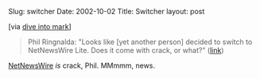 Slug: switcher
Date: 2002-10-02
Title: Switcher
layout: post

[via <a href="http://diveintomark.org/">dive into mark</a>] <blockquote>Phil Ringnalda: &quot;Looks like [yet another person] decided to switch to NetNewsWire Lite. Does it come with crack, or what?&quot; (<a href="http://diveintomark.org/archives/2002/10/02.html#switcher">link</a>)</blockquote>

<a href="http://www.ranchero.com/woftware/netnewswire/">NetNewsWire</a> *is* crack, Phil. MMmmm, news.
